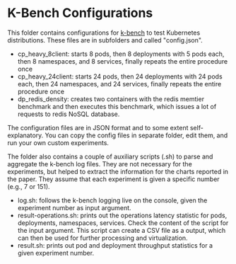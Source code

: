 # K-Bench Configurations
This folder contains configurations for [k-bench](https://github.com/vmware-tanzu/k-bench) to test Kubernetes distributions. These files are in subfolders and called "config.json".
* cp_heavy_8client: starts 8 pods, then 8 deployments with 5 pods each, then 8 namespaces, and 8 services, finally repeats the entire procedure once
* cp_heavy_24client: starts 24 pods, then 24 deployments with 24 pods each, then 24 namespaces, and 24 services, finally repeats the entire procedure once
* dp_redis_density: creates two containers with the redis memtier benchmark and then executes this benchmark, which issues a lot of requests to redis NoSQL database.

The configuration files are in JSON format and to some extent self-explanatory. You can copy the config files in separate folder, edit them, and run your own custom experiments.

The folder also contains a couple of auxiliary scripts (.sh) to parse and aggregate the k-bench log files. They are not necessary for the experiments, but helped to extract the information for the charts reported in the paper. They assume that each experiment is given a specific number (e.g., 7 or 151).
* log.sh: follows the k-bench logging live on the console, given the experiment number as input argument.
* result-operations.sh: prints out the operations latency statistic for pods, deployments, namespaces, services. Check the content of the script for the input argument. This script can create a CSV file as a output, which can then be used for further processing and virtualization.
* result.sh: prints out pod and deployment throughput statistics for a given experiment number.